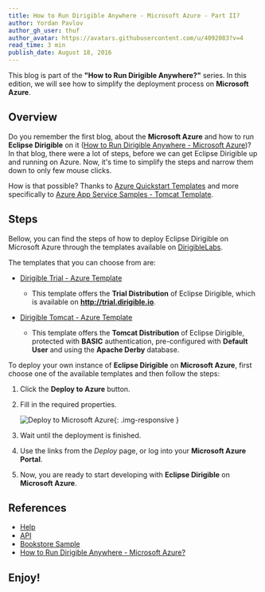 ```yaml
---
title: How to Run Dirigible Anywhere - Microsoft Azure - Part II?
author: Yordan Pavlov
author_gh_user: thuf
author_avatar: https://avatars.githubusercontent.com/u/4092083?v=4
read_time: 3 min
publish_date: August 18, 2016
---
```



This blog is part of the **"How to Run Dirigible Anywhere?"** series. In this edition, we will see how to simplify the deployment process on **Microsoft Azure**.

## Overview
Do you remember the first blog, about the **Microsoft Azure** and how to run **Eclipse Dirigible** on it (<a href="http://www.dirigible.io/blogs/2016/08/09/how-to-run-dirigible-anywhere-microsoft-azure.html" target="_blank">How to Run Dirigible Anywhere - Microsoft Azure</a>)? In that blog, there were a lot of steps, before we can get Eclipse Dirigible up and running on Azure. Now, it's time to simplify the steps and narrow them down to only few mouse clicks.

How is that possible? Thanks to <a href="https://azure.microsoft.com/en-us/documentation/templates/" target="_blank">Azure Quickstart Templates</a> and more specifically to <a href="https://github.com/azure-appservice-samples/TomcatTemplate" target="_blank">Azure App Service Samples - Tomcat Template</a>.

## Steps
Bellow, you can find the steps of how to deploy Eclipse Dirigible on Microsoft Azure through the templates available on <a href="https://github.com/dirigiblelabs" target="_blank">DirigibleLabs</a>.

The templates that you can choose from are:

* <a href="https://github.com/dirigiblelabs/dirigible-trial-azure-template" target="_blank">Dirigible Trial - Azure Template</a>
	* This template offers the **Trial Distribution** of Eclipse Dirigible, which is available on **http://trial.dirigible.io**.

* <a href="https://github.com/dirigiblelabs/dirigible-tomcat-azure-template" target="_blank">Dirigible Tomcat - Azure Template</a>
	* This template offers the **Tomcat Distribution** of Eclipse Dirigible, protected with **BASIC** authentication, pre-configured with **Default User** and using the **Apache Derby** database.


To deploy your own instance of **Eclipse Dirigible** on **Microsoft Azure**, first choose one of the available templates and then follow the steps:

1. Click the **Deploy to Azure** button.
2. Fill in the required properties.
		
	![Deploy to Microsoft Azure](/img/posts/20160818-0/deploy-to-azure.png){: .img-responsive }
3. Wait until the deployment is finished.
4. Use the links from the *Deploy* page, or log into your **Microsoft Azure Portal**.
5. Now, you are ready to start developing with **Eclipse Dirigible** on **Microsoft Azure**.

## References

* <a href="http://www.dirigible.io/help/index.html" target="_blank">Help</a>
* <a href="http://www.dirigible.io/api/index.html" target="_blank">API</a>
* <a href="http://www.dirigible.io/samples/bookstore.html" target="_blank">Bookstore Sample</a>
* <a href="http://www.dirigible.io/blogs/2016/08/09/how-to-run-dirigible-anywhere-microsoft-azure.html" target="_blank">How to Run Dirigible Anywhere - Microsoft Azure?</a>


## Enjoy!
